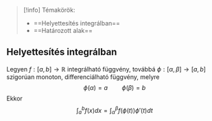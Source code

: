 > [!info] Témakörök:
> - ==Helyettesítés integrálban==
> - ==Határozott alak==

## Helyettesítés integrálban
Legyen $f:[a,b]\to\mathbb{R}$ integrálható függvény, továbbá $\phi:[\alpha,\beta]\to[a,b]$ szigorúan monoton, differenciálható függvény, melyre
$$\phi(\alpha)=a\quad\quad\phi(\beta)=b$$
Ekkor
$$\int_a^bf(x)dx=\int_\alpha^\beta f\big(\phi(t)\big)\phi'(t)dt$$